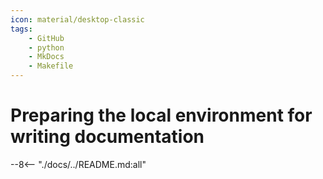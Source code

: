 ```yaml
---
icon: material/desktop-classic
tags:
    - GitHub
    - python
    - MkDocs
    - Makefile
---
```


# Preparing the local environment for writing documentation

--8<-- "./docs/../README.md:all"
